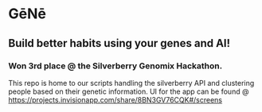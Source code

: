 # GēNē 

## Build better habits using your genes and AI!
### Won 3rd place @ the Silverberry Genomix Hackathon.  
This repo is home to our scripts handling the silverberry API and clustering people based on their genetic information. 
UI for the app can be found @ https://projects.invisionapp.com/share/8BN3GV76CQK#/screens
